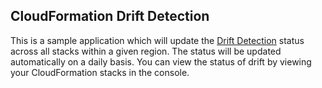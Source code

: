 ## CloudFormation Drift Detection

This is a sample application which will update the [Drift Detection](https://docs.aws.amazon.com/AWSCloudFormation/latest/UserGuide/detect-drift-stack.html) 
status across all stacks within a given region. The status will be updated
automatically on a daily basis. You can view the status of drift by viewing
your CloudFormation stacks in the console.
